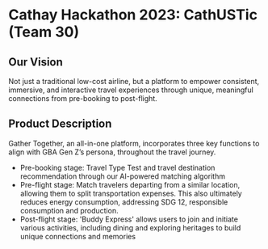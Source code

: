 # Cathay Hackathon 2023: CathUSTic (Team 30)

## Our Vision
Not just a traditional low-cost airline, but a platform to empower consistent, immersive, and interactive travel experiences through unique, meaningful connections from pre-booking to post-flight.

## Product Description
Gather Together, an all-in-one platform, incorporates three key functions to align with GBA Gen Z’s persona, throughout the travel journey.

- Pre-booking stage: Travel Type Test and travel destination recommendation through our AI-powered matching algorithm
- Pre-flight stage: Match travelers departing from a similar location, allowing them to split transportation expenses. This also ultimately reduces energy consumption, addressing SDG 12, responsible consumption and production.
- Post-flight stage: 'Buddy Express' allows users to join and initiate various activities, including dining and exploring heritages to build unique connections and memories
